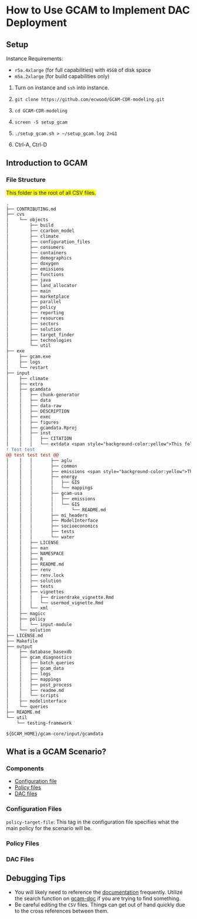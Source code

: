 # How to Use GCAM to Implement DAC Deployment

## Setup
Instance Requirements:
 - `r5a.4xlarge` (for full capabilities) with `45GB` of disk space
 - `m5a.2xlarge` (for build capabilities only)

1. Turn on instance and `ssh` into instance.

2. ```git clone https://github.com/ecwood/GCAM-CDR-modeling.git```

3. ```cd GCAM-CDR-modeling```

4. ```screen -S setup_gcam```

5. ```./setup_gcam.sh > ~/setup_gcam.log 2>&1```

6. Ctrl-A, Ctrl-D

## Introduction to GCAM

### File Structure
<!-- https://stackoverflow.com/questions/58828654/background-highlight-text-in-a-code-block -->
<span style="background-color:yellow">This folder is the root of all CSV files.</span>
```diff
.
├── CONTRIBUTING.md
├── cvs
│    └── objects
│        ├── build
│        ├── ccarbon_model
│        ├── climate
│        ├── configuration_files
│        ├── consumers
│        ├── containers
│        ├── demographics
│        ├── doxygen
│        ├── emissions
│        ├── functions
│        ├── java
│        ├── land_allocator
│        ├── main
│        ├── marketplace
│        ├── parallel
│        ├── policy
│        ├── reporting
│        ├── resources
│        ├── sectors
│        ├── solution
│        ├── target_finder
│        ├── technologies
│        └── util
├── exe
│    ├── gcam.exe
│    ├── logs
│    └── restart
├── input
│    ├── climate
│    ├── extra
│    ├── gcamdata
│    │   ├── chunk-generator
│    │   ├── data
│    │   ├── data-raw
│    │   ├── DESCRIPTION
│    │   ├── exec
│    │   ├── figures
│    │   ├── gcamdata.Rproj
│    │   ├── inst
│    │   │   ├── CITATION
│    │   │   └── extdata <span style="background-color:yellow">This folder is the root of all CSV files.</span>
! Test test
@@ test test test @@
│    │   │       ├── aglu
│    │   │       ├── common
│    │   │       ├── emissions <span style="background-color:yellow">This folder contains all of the DAC related data.</span>
│    │   │       ├── energy
│    │   │       │   ├── GIS
│    │   │       │   └── mappings
│    │   │       ├── gcam-usa
│    │   │       │   ├── emissions
│    │   │       │   └── GIS
│    │   │       │       └── README.md
│    │   │       ├── mi_headers
│    │   │       ├── ModelInterface
│    │   │       ├── socioeconomics
│    │   │       ├── tests
│    │   │       └── water
│    │   ├── LICENSE
│    │   ├── man
│    │   ├── NAMESPACE
│    │   ├── R
│    │   ├── README.md
│    │   ├── renv
│    │   ├── renv.lock
│    │   ├── solution
│    │   ├── tests
│    │   ├── vignettes
│    │   │   ├── driverdrake_vignette.Rmd
│    │   │   └── usermod_vignette.Rmd
│    │   └── xml
│    ├── magicc
│    ├── policy
│    │   └── input-module
│    └── solution
├── LICENSE.md
├── Makefile
├── output
│    ├── database_basexdb
│    ├── gcam_diagnostics
│    │   ├── batch_queries
│    │   ├── gcam_data
│    │   ├── logs
│    │   ├── mappings
│    │   ├── post_process
│    │   ├── readme.md
│    │   └── scripts
│    ├── modelinterface
│    └── queries
├── README.md
└── util
    └── testing-framework
```

`${GCAM_HOME}/gcam-core/input/gcamdata`

## What is a GCAM Scenario?

### Components
 - [Configuration file](#configuration-files)
 - [Policy files](#policy-files)
 - [DAC files](#dac-files)

### Configuration Files
`policy-target-file`: This tag in the configuration file specifies what the main policy for the scenario will be. 

### Policy Files

### DAC Files

## Debugging Tips
 - You will likely need to reference the [documentation](http://jgcri.github.io/gcam-doc/) frequently. Utilize the search function on [gcam-doc](https://github.com/JGCRI/gcam-doc/) if you are trying to find something.
 - Be careful editing the `CSV` files. Things can get out of hand quickly due to the cross references between them.